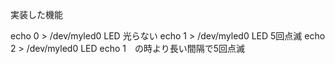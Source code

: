 実装した機能

echo 0 > /dev/myled0 LED 光らない
echo 1 > /dev/myled0 LED 5回点滅
echo 2 > /dev/myled0 LED echo 1　の時より長い間隔で5回点滅
